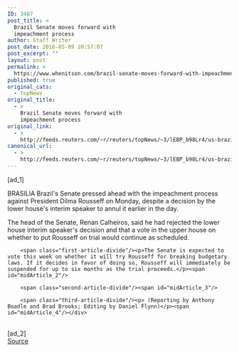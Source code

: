 ```yaml
---
ID: 3487
post_title: >
  Brazil Senate moves forward with
  impeachment process
author: Staff Writer
post_date: 2016-05-09 20:57:07
post_excerpt: ""
layout: post
permalink: >
  https://www.whenitson.com/brazil-senate-moves-forward-with-impeachment-process/
published: true
original_cats:
  - topNews
original_title:
  - >
    Brazil Senate moves forward with
    impeachment process
original_link:
  - >
    http://feeds.reuters.com/~r/reuters/topNews/~3/lEBP_b98Lr4/us-brazil-politics-idUSKCN0Y01S3
canonical_url:
  - >
    http://feeds.reuters.com/~r/reuters/topNews/~3/lEBP_b98Lr4/us-brazil-politics-idUSKCN0Y01S3
---
```

 [ad_1]
<br><div id="articleText">
<span id="midArticle_start"/>

<span class="focusParagraph" readability="4"><p><span class="articleLocation">BRASILIA</span> Brazil's Senate pressed ahead with the impeachment process against President Dilma Rousseff on Monday, despite a decision by the lower house's interim speaker to annul it earlier in the day.</p></span><span id="midArticle_0"/><p>The head of the Senate, Renan Calheiros, said he had rejected the lower house interim speaker's decision and that a vote in the upper house on whether to put Rousseff on trial would continue as scheduled. </p><span id="midArticle_1"/>
        
        <span class="first-article-divide"/><p>The Senate is expected to vote this week on whether it will try Rousseff for breaking budgetary laws. If it decides in favor of doing so, Rousseff will immediately be suspended for up to six months as the trial proceeds.</p><span id="midArticle_2"/>
        
        <span class="second-article-divide"/><span id="midArticle_3"/>
        
        <span class="third-article-divide"/><p> (Reporting by Anthony Boadle and Brad Brooks; Editing by Daniel Flynn)</p><span id="midArticle_4"/></div>
<br>[ad_2]
<br><a href="http://feeds.reuters.com/~r/reuters/topNews/~3/lEBP_b98Lr4/us-brazil-politics-idUSKCN0Y01S3">Source </a>